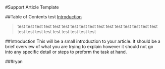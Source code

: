 #Support Article Template


##Table of Contents
test [Introduction](#introduction)


>test
>test
>test
>test
>test
>test
>test
>test
>test
>test
>test
>test
>test
>test
>test
>test
>test
>test
>test
>test
>test
>test
>test
>test
>test

##Introduction
This will be a small introduction to your article.  It should be a brief overview of what you are trying to explain however it should not go into any specific detail or steps to preform the task at hand.

###ryan
